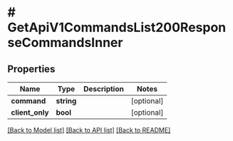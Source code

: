 # # GetApiV1CommandsList200ResponseCommandsInner

## Properties

Name | Type | Description | Notes
------------ | ------------- | ------------- | -------------
**command** | **string** |  | [optional]
**client_only** | **bool** |  | [optional]

[[Back to Model list]](../../README.md#models) [[Back to API list]](../../README.md#endpoints) [[Back to README]](../../README.md)
